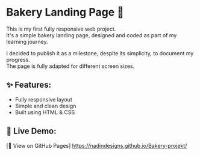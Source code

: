 # Bakery Landing Page 🍞  

This is my first fully responsive web project.  
It's a simple bakery landing page, designed and coded as part of my learning journey.  

I decided to publish it as a milestone, despite its simplicity, to document my progress.  
The page is fully adapted for different screen sizes.  

## ✨ Features:
- Fully responsive layout  
- Simple and clean design  
- Built using HTML & CSS  

## 🔗 Live Demo:  
[🔗 View on GitHub Pages] https://nadindesigns.github.io/Bakery-projekt/
